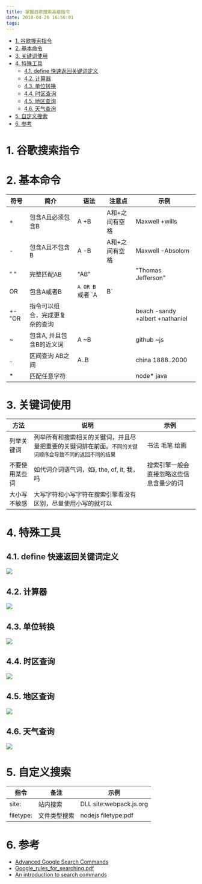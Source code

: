 ```yaml
---
title: 掌握谷歌搜索高级指令
date: 2018-04-26 16:56:01
tags:
---
```


<!-- TOC -->

- [1. 谷歌搜索指令](#1-谷歌搜索指令)
- [2. 基本命令](#2-基本命令)
- [3. 关键词使用](#3-关键词使用)
- [4. 特殊工具](#4-特殊工具)
  - [4.1. define 快速返回关键词定义](#41-define-快速返回关键词定义)
  - [4.2. 计算器](#42-计算器)
  - [4.3. 单位转换](#43-单位转换)
  - [4.4. 时区查询](#44-时区查询)
  - [4.5. 地区查询](#45-地区查询)
  - [4.6. 天气查询](#46-天气查询)
- [5. 自定义搜索](#5-自定义搜索)
- [6. 参考](#6-参考)

<!-- /TOC -->

# 1. 谷歌搜索指令

# 2. 基本命令

符号 | 简介 | 语法 | 注意点 | 示例
--- | --- | --- | --- | ---
+ | 包含A且必须包含B | A +B | A和+之间有空格 | Maxwell +wills
- | 包含A且不包含B | A -B | A和+之间有空格 | Maxwell -Absolom
" " | 完整匹配AB | "AB" | | "Thomas Jefferson"
OR | 包含A或者B | `A OR B` 或者 `A | B` |  | nodejs OR webpack
+-"OR | 指令可以组合，完成更复杂的查询 | | |  beach -sandy +albert +nathaniel
~ | 包含A, 并且包含B的近义词 | A ~B | | github ~js
.. | 区间查询 AB之间 | A..B | | china 1888..2000
* | 匹配任意字符 | | | node* java

# 3. 关键词使用

方法 | 说明 | 示例
--- | --- | ---
列举关键词 | 列举所有和搜索相关的关键词，并且尽量把重要的关键词排在前面。`不同的关键词顺序会导致不同的返回不同的结果` | 书法 毛笔 绘画
不要使用某些词 | 如代词介词语气词，如i, the, of, it, 我，吗 | 搜索引擎一般会直接忽略这些信息含量少的词
大小写不敏感 | 大写字符和小写字符在搜索引擎看没有区别，尽量使用小写的就可以 | 

# 4. 特殊工具

## 4.1. define 快速返回关键词定义

![](http://p3alsaatj.bkt.clouddn.com/20180426175550_4QI50S_Jietu20180426-175542.jpeg)


## 4.2. 计算器 

![](http://p3alsaatj.bkt.clouddn.com/20180426175645_exHEvl_Jietu20180426-175638.jpeg)

## 4.3. 单位转换 

![](http://p3alsaatj.bkt.clouddn.com/20180426175515_2t1Vps_Jietu20180426-175503.jpeg)

## 4.4. 时区查询

![](http://p3alsaatj.bkt.clouddn.com/20180426175804_vszyoQ_Jietu20180426-175746.jpeg)

## 4.5. 地区查询

![](http://p3alsaatj.bkt.clouddn.com/20180426175935_39RATW_Jietu20180426-175916.jpeg)

## 4.6. 天气查询

![](http://p3alsaatj.bkt.clouddn.com/20180426180104_3qesjV_Jietu20180426-180042.jpeg)

# 5. 自定义搜索

指令 | 备注 | 示例
---|--- | --- 
site: | 站内搜索 | DLL site:webpack.js.org 
filetype: | 文件类型搜索 | nodejs filetype:pdf

# 6. 参考
- [Advanced Google Search Commands](https://www.lifewire.com/advanced-google-search-3482174)
- [Google_rules_for_searching.pdf](https://uvtagg.org/classes/smaxwell/Google_rules_for_searching.pdf)
- [An introduction to search commands](http://www.searchcommands.com/)